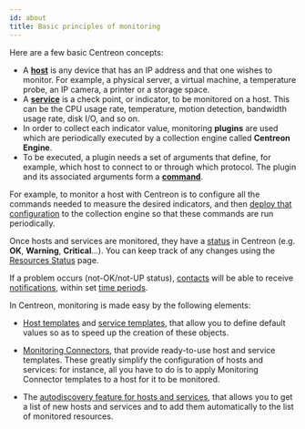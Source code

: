 ```yaml
---
id: about
title: Basic principles of monitoring
---
```


Here are a few basic Centreon concepts:

* A [**host**](basic-objects/hosts-create.md) is any device that has an IP address and that one wishes to monitor. For example, a physical server, a
  virtual machine, a temperature probe, an IP camera, a printer or a storage space.
* A [**service**](basic-objects/services-create.md) is a check point, or indicator, to be monitored on a host. This can be the CPU usage rate, temperature,
  motion detection, bandwidth usage rate, disk I/O, and so on.
* In order to collect each indicator value, monitoring **plugins** are used which are periodically executed by a
  collection engine called **Centreon Engine**.
* To be executed, a plugin needs a set of arguments that define, for example, which host to connect to or through which protocol.
  The plugin and its associated arguments form a [**command**](basic-objects/commands.md).

For example, to monitor a host with Centreon is to configure all the commands needed to measure the desired indicators,
and then [deploy that configuration](monitoring-servers/deploying-a-configuration.md) to the collection engine so that these commands are run periodically.

Once hosts and services are monitored, they have a [status](../alerts-notifications/concepts.md) in Centreon (e.g. **OK**, **Warning**, **Critical**...). You can keep track of any changes using the [Resources Status](../alerts-notifications/resources-status.md) page.

If a problem occurs (not-OK/not-UP status), [contacts](basic-objects/contacts.md) will be able to receive [notifications](../alerts-notifications/notif-configuration.md), within set [time periods](basic-objects/timeperiods.md).

In Centreon, monitoring is made easy by the following elements:

- [Host templates](basic-objects/hosts-templates.md) and [service templates](basic-objects/services-templates.md), that allow you to define default values so as to speed up the creation of these objects.

- [Monitoring Connectors](pluginpacks.md), that provide ready-to-use host and service templates. These greatly simplify the configuration of hosts and services: for instance, all you have to do is to apply Monitoring Connector templates to a host for it to be monitored.

- The [autodiscovery feature for hosts and services](discovery/introduction.md), that allows you to get a list of new hosts and services and to add them automatically to the list of monitored resources.
